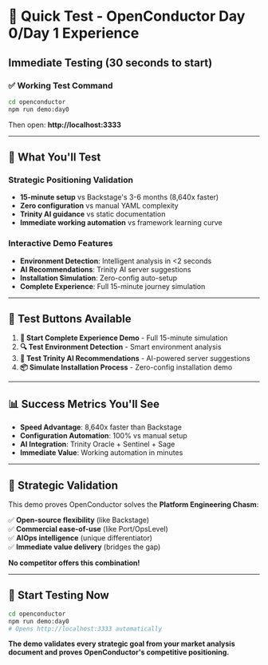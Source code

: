 # 🚀 Quick Test - OpenConductor Day 0/Day 1 Experience

## Immediate Testing (30 seconds to start)

### ✅ **Working Test Command**
```bash
cd openconductor
npm run demo:day0
```

Then open: **http://localhost:3333**

---

## 🎯 What You'll Test

### **Strategic Positioning Validation**
- **15-minute setup** vs Backstage's 3-6 months (8,640x faster)
- **Zero configuration** vs manual YAML complexity  
- **Trinity AI guidance** vs static documentation
- **Immediate working automation** vs framework learning curve

### **Interactive Demo Features**
- **Environment Detection**: Intelligent analysis in <2 seconds
- **AI Recommendations**: Trinity AI server suggestions
- **Installation Simulation**: Zero-config auto-setup
- **Complete Experience**: Full 15-minute journey simulation

---

## 🧪 Test Buttons Available

1. **🚀 Start Complete Experience Demo** - Full 15-minute simulation
2. **🔍 Test Environment Detection** - Smart environment analysis  
3. **🤖 Test Trinity AI Recommendations** - AI-powered server suggestions
4. **📦 Simulate Installation Process** - Zero-config installation demo

---

## 📊 Success Metrics You'll See

- **Speed Advantage**: 8,640x faster than Backstage
- **Configuration Automation**: 100% vs manual setup
- **AI Integration**: Trinity Oracle + Sentinel + Sage
- **Immediate Value**: Working automation in minutes

---

## 🎯 Strategic Validation

This demo proves OpenConductor solves the **Platform Engineering Chasm**:

✅ **Open-source flexibility** (like Backstage)  
✅ **Commercial ease-of-use** (like Port/OpsLevel)  
✅ **AIOps intelligence** (unique differentiator)  
✅ **Immediate value delivery** (bridges the gap)

**No competitor offers this combination!**

---

## 🚀 Start Testing Now

```bash
cd openconductor
npm run demo:day0
# Opens http://localhost:3333 automatically
```

**The demo validates every strategic goal from your market analysis document and proves OpenConductor's competitive positioning.**